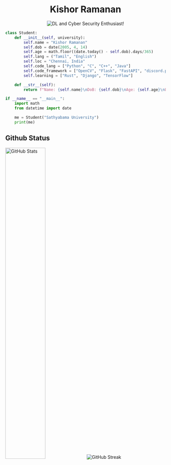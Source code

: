 <h1 align="center">Kishor Ramanan</h1>
<p align="center">
  <img src="https://readme-typing-svg.demolab.com/?color=1F60ED&center=true&vCenter=true&lines=Sathyabama+University+Student;AI-ML+Developer;DL+and+Cyber+Security+Enthusiast" alt="DL and Cyber Security Enthusiast!" />
</p>

```python
class Student:
    def __init__(self, university):
        self.name = "Kishor Ramanan"
        self.dob = date(2005, 4, 14)
        self.age = math.floor((date.today() - self.dob).days/365)
        self.lang = ("Tamil", "English")
        self.loc = "Chennai, India"
        self.code_lang = ["Python", "C", "C++", "Java"]
        self.code_framework = ["OpenCV", "Flask", "FastAPI", "discord.py"]
        self.learning = ["Rust", "Django", "TensorFlow"]

    def __str__(self):
        return f"Name: {self.name}\nDoB: {self.dob}\nAge: {self.age}\nLanguage: {', '.join(self.lang)}\nLocation: {self.loc}\nProgramming: {', '.join(self.code_lang)}\nFrameworks: {', '.join(self.code_framework)}\nLearning: {', '.join(self.learning)}"

if __name__ == "__main__":
    import math
    from datetime import date

    me = Student("Sathyabama University")
    print(me)
```
## Github Status
<img width="50%" src="https://github-readme-stats.vercel.app/api?username=kishor1445&theme=radical&hide_border=true&title_color=03f8fc&text_color=ffff00" alt="GitHub Stats" />
<img src="https://github-readme-streak-stats.herokuapp.com?user=kishor1445&theme=radical&hide_border=true&date_format=M%20j%5B%2C%20Y%5D&ring=03F8FC&sideLabels=03F8FC&currStreakLabel=03F8FC&sideNums=FFFF00&dates=03F8FC&stroke=03F8FC&fire=FFFF00&currStreakNum=FFFF00" alt="GitHub Streak" />
